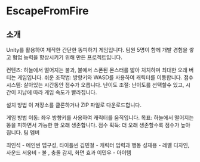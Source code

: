# EscapeFromFire
 
소개
---
Unity를 활용하여 제작한 간단한 똥피하기 게임입니다. 팀원 5명이 함께 개발 경험을 쌓고 협업 능력을 향상시키기 위해 만든 프로젝트입니다.

컨텐츠: 하늘에서 떨어지는 불과, 불에서 스폰된 몬스터를 밟아 처치하며 최대한 오래 버티는 게임입니다.
쉬운 조작법: 방향키와 WASD를 사용하여 캐릭터를 이동합니다.
점수 시스템: 살아있는 시간동안 점수가 오릅니다.
난이도 조절: 난이도를 선택할수 있고, 시간이 지남에 따라 게임 속도가 빨라집니다.


설치 방법
이 저장소를 클론하거나 ZIP 파일로 다운로드합니다.


게임 방법
이동: 좌우 방향키를 사용하여 캐릭터를 움직입니다.
목표: 하늘에서 떨어지는 똥을 피하면서 가능한 한 오래 생존합니다.
점수 획득: 더 오래 생존할수록 점수가 높아집니다.
팀 멤버


최인석 - 메인씬 맵구성, 타이틀씬
김민철 - 캐릭터 입력과 행동
성재용 - 레벨 디자인, 사운드
서웅비 - 불 , 충돌 감지, 화면 효과
이민우 - 아이템
